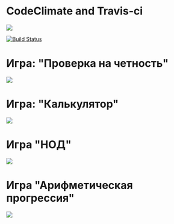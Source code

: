 <h1>CodeClimate and Travis-ci</h1>
<a href="https://codeclimate.com/github/Tvv95/frontend-project-lvl1/maintainability"><img src="https://api.codeclimate.com/v1/badges/f0498ea40090077977dd/maintainability" /></a>

[![Build Status](https://travis-ci.org/Tvv95/frontend-project-lvl1.svg?branch=master)](https://travis-ci.org/Tvv95/frontend-project-lvl1)

<h1>Игра: "Проверка на четность"</h1>
<a href="https://asciinema.org/a/mhZfSfYJC1c8gDTj7GllKgn55" target="_blank"><img src="https://asciinema.org/a/mhZfSfYJC1c8gDTj7GllKgn55.svg" /></a>

<h1>Игра: "Калькулятор"</h1>
<a href="https://asciinema.org/a/v11H3jtTlM6deSPyvHHqqO7Vs" target="_blank"><img src="https://asciinema.org/a/v11H3jtTlM6deSPyvHHqqO7Vs.svg" /></a>

<h1>Игра "НОД"</h1>
<a href="https://asciinema.org/a/4CFRB7iLNO33WJrkYfEcmgHAU" target="_blank"><img src="https://asciinema.org/a/4CFRB7iLNO33WJrkYfEcmgHAU.svg" /></a>

<h1>Игра "Арифметическая прогрессия"</h1>
<a href="https://asciinema.org/a/SN4mcJRm4AXtNqyaHC7CNCUHQ" target="_blank"><img src="https://asciinema.org/a/SN4mcJRm4AXtNqyaHC7CNCUHQ.svg" /></a>
